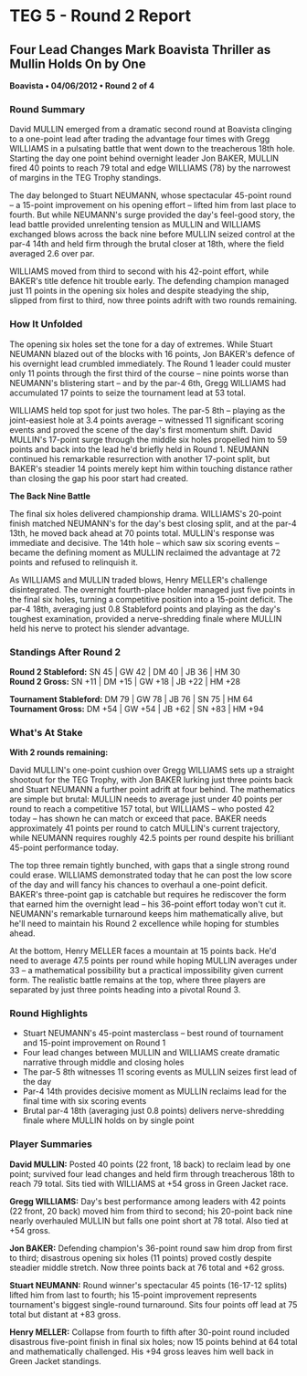 # TEG 5 - Round 2 Report

## Four Lead Changes Mark Boavista Thriller as Mullin Holds On by One

**Boavista • 04/06/2012 • Round 2 of 4**

### Round Summary

David MULLIN emerged from a dramatic second round at Boavista clinging to a one-point lead after trading the advantage four times with Gregg WILLIAMS in a pulsating battle that went down to the treacherous 18th hole. Starting the day one point behind overnight leader Jon BAKER, MULLIN fired 40 points to reach 79 total and edge WILLIAMS (78) by the narrowest of margins in the TEG Trophy standings.

The day belonged to Stuart NEUMANN, whose spectacular 45-point round – a 15-point improvement on his opening effort – lifted him from last place to fourth. But while NEUMANN's surge provided the day's feel-good story, the lead battle provided unrelenting tension as MULLIN and WILLIAMS exchanged blows across the back nine before MULLIN seized control at the par-4 14th and held firm through the brutal closer at 18th, where the field averaged 2.6 over par.

WILLIAMS moved from third to second with his 42-point effort, while BAKER's title defence hit trouble early. The defending champion managed just 11 points in the opening six holes and despite steadying the ship, slipped from first to third, now three points adrift with two rounds remaining.

### How It Unfolded

The opening six holes set the tone for a day of extremes. While Stuart NEUMANN blazed out of the blocks with 16 points, Jon BAKER's defence of his overnight lead crumbled immediately. The Round 1 leader could muster only 11 points through the first third of the course – nine points worse than NEUMANN's blistering start – and by the par-4 6th, Gregg WILLIAMS had accumulated 17 points to seize the tournament lead at 53 total.

WILLIAMS held top spot for just two holes. The par-5 8th – playing as the joint-easiest hole at 3.4 points average – witnessed 11 significant scoring events and proved the scene of the day's first momentum shift. David MULLIN's 17-point surge through the middle six holes propelled him to 59 points and back into the lead he'd briefly held in Round 1. NEUMANN continued his remarkable resurrection with another 17-point split, but BAKER's steadier 14 points merely kept him within touching distance rather than closing the gap his poor start had created.

**The Back Nine Battle**

The final six holes delivered championship drama. WILLIAMS's 20-point finish matched NEUMANN's for the day's best closing split, and at the par-4 13th, he moved back ahead at 70 points total. MULLIN's response was immediate and decisive. The 14th hole – which saw six scoring events – became the defining moment as MULLIN reclaimed the advantage at 72 points and refused to relinquish it.

As WILLIAMS and MULLIN traded blows, Henry MELLER's challenge disintegrated. The overnight fourth-place holder managed just five points in the final six holes, turning a competitive position into a 15-point deficit. The par-4 18th, averaging just 0.8 Stableford points and playing as the day's toughest examination, provided a nerve-shredding finale where MULLIN held his nerve to protect his slender advantage.

### Standings After Round 2

**Round 2 Stableford:** SN 45 | GW 42 | DM 40 | JB 36 | HM 30  
**Round 2 Gross:** SN +11 | DM +15 | GW +18 | JB +22 | HM +28

**Tournament Stableford:** DM 79 | GW 78 | JB 76 | SN 75 | HM 64  
**Tournament Gross:** DM +54 | GW +54 | JB +62 | SN +83 | HM +94

### What's At Stake

**With 2 rounds remaining:**

David MULLIN's one-point cushion over Gregg WILLIAMS sets up a straight shootout for the TEG Trophy, with Jon BAKER lurking just three points back and Stuart NEUMANN a further point adrift at four behind. The mathematics are simple but brutal: MULLIN needs to average just under 40 points per round to reach a competitive 157 total, but WILLIAMS – who posted 42 today – has shown he can match or exceed that pace. BAKER needs approximately 41 points per round to catch MULLIN's current trajectory, while NEUMANN requires roughly 42.5 points per round despite his brilliant 45-point performance today.

The top three remain tightly bunched, with gaps that a single strong round could erase. WILLIAMS demonstrated today that he can post the low score of the day and will fancy his chances to overhaul a one-point deficit. BAKER's three-point gap is catchable but requires he rediscover the form that earned him the overnight lead – his 36-point effort today won't cut it. NEUMANN's remarkable turnaround keeps him mathematically alive, but he'll need to maintain his Round 2 excellence while hoping for stumbles ahead.

At the bottom, Henry MELLER faces a mountain at 15 points back. He'd need to average 47.5 points per round while hoping MULLIN averages under 33 – a mathematical possibility but a practical impossibility given current form. The realistic battle remains at the top, where three players are separated by just three points heading into a pivotal Round 3.

### Round Highlights

- Stuart NEUMANN's 45-point masterclass – best round of tournament and 15-point improvement on Round 1
- Four lead changes between MULLIN and WILLIAMS create dramatic narrative through middle and closing holes
- The par-5 8th witnesses 11 scoring events as MULLIN seizes first lead of the day
- Par-4 14th provides decisive moment as MULLIN reclaims lead for the final time with six scoring events
- Brutal par-4 18th (averaging just 0.8 points) delivers nerve-shredding finale where MULLIN holds on by single point

### Player Summaries

**David MULLIN:** Posted 40 points (22 front, 18 back) to reclaim lead by one point; survived four lead changes and held firm through treacherous 18th to reach 79 total. Sits tied with WILLIAMS at +54 gross in Green Jacket race.

**Gregg WILLIAMS:** Day's best performance among leaders with 42 points (22 front, 20 back) moved him from third to second; his 20-point back nine nearly overhauled MULLIN but falls one point short at 78 total. Also tied at +54 gross.

**Jon BAKER:** Defending champion's 36-point round saw him drop from first to third; disastrous opening six holes (11 points) proved costly despite steadier middle stretch. Now three points back at 76 total and +62 gross.

**Stuart NEUMANN:** Round winner's spectacular 45 points (16-17-12 splits) lifted him from last to fourth; his 15-point improvement represents tournament's biggest single-round turnaround. Sits four points off lead at 75 total but distant at +83 gross.

**Henry MELLER:** Collapse from fourth to fifth after 30-point round included disastrous five-point finish in final six holes; now 15 points behind at 64 total and mathematically challenged. His +94 gross leaves him well back in Green Jacket standings.



